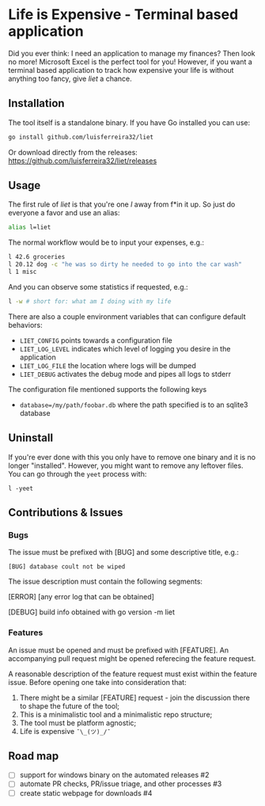 # Life is Expensive - Terminal based application

Did you ever think: I need an application to manage my finances? Then look no more! Microsoft Excel is the perfect tool for you! However, if you want a terminal based application to track how expensive your life is without anything too fancy, give *liet* a chance.

## Installation

The tool itself is a standalone binary. If you have Go installed you can use:
```bash
go install github.com/luisferreira32/liet
```

Or download directly from the releases: https://github.com/luisferreira32/liet/releases


## Usage

The first rule of *liet* is that you're one *l* away from f*in it up. So just do everyone a favor and use an alias:
```bash
alias l=liet
```

The normal workflow would be to input your expenses, e.g.:
```bash
l 42.6 groceries
l 20.12 dog -c "he was so dirty he needed to go into the car wash"
l 1 misc
```

And you can observe some statistics if requested, e.g.:
```bash
l -w # short for: what am I doing with my life
```

There are also a couple environment variables that can configure default behaviors:
- `LIET_CONFIG` points towards a configuration file
- `LIET_LOG_LEVEL` indicates which level of logging you desire in the application
- `LIET_LOG_FILE` the location where logs will be dumped
- `LIET_DEBUG` activates the debug mode and pipes all logs to stderr

The configuration file mentioned supports the following keys
- `database=/my/path/foobar.db` where the path specified is to an sqlite3 database

## Uninstall

If you're ever done with this you only have to remove one binary and it is no longer "installed". However, you might want to remove any leftover files. You can go through the `yeet` process with:
```
l -yeet
```

## Contributions & Issues

### Bugs
The issue must be prefixed with [BUG] and some descriptive title, e.g.:

	[BUG] database coult not be wiped

The issue description must contain the following segments:

[ERROR] [any error log that can be obtained]

[DEBUG] build info obtained with go version -m liet

### Features
An issue must be opened and must be prefixed with [FEATURE]. An accompanying pull request might be opened referecing the feature request.

A reasonable description of the feature request must exist within the feature issue. Before opening one take into consideration that:
1. There might be a similar [FEATURE] request - join the discussion there to shape the future of the tool;
1. This is a minimalistic tool and a minimalistic repo structure;
1. The tool must be platform agnostic;
1. Life is expensive `¯\_(ツ)_/¯`

## Road map
- [ ] support for windows binary on the automated releases #2
- [ ] automate PR checks, PR/issue triage, and other processes #3
- [ ] create static webpage for downloads #4
